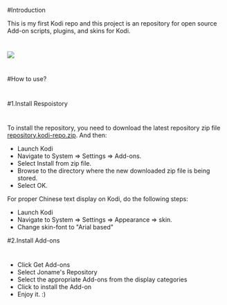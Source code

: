 #Introduction

This is my first Kodi repo and this project is an repository for open source Add-on scripts, plugins, and skins for Kodi.
#
![](http://7xoatu.com1.z0.glb.clouddn.com/o_1a51qshpo1bke291h3t10pr1h1ma.jpg)
#
#How to use?
#
#1.Install Respoistory
#
To install the repository, you need to download the latest repository zip file [repository.kodi-repo.zip](https://raw.githubusercontent.com/joname1/kodi-repo/master/repository.kodi-repo.zip). And then:

* Launch Kodi
* Navigate to System => Settings => Add-ons.
* Select Install from zip file.
* Browse to the directory where the new downloaded zip file is being stored.
* Select OK.

For proper Chinese text display on Kodi, do the following steps:
* Launch Kodi
* Navigate to System => Settings => Appearance => skin.
* Change skin-font to "Arial based"

#2.Install Add-ons
#
* Click Get Add-ons
* Select Joname's Repository
* Select the appropriate Add-ons from the display categories
* Click to install the Add-on
* Enjoy it. :)